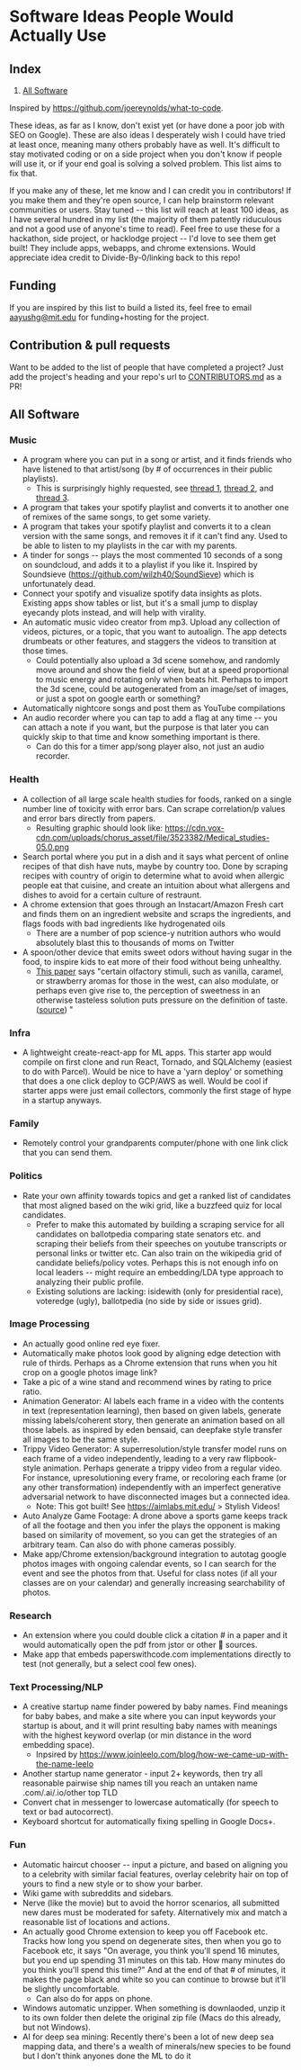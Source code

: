 # Software Ideas People Would Actually Use

## Index

1. [All Software](#all-software)

Inspired by https://github.com/joereynolds/what-to-code.

These ideas, as far as I know, don't exist yet (or have done a poor job with SEO on Google). These are also ideas I desperately wish I could have tried at least once, meaning many others probably have as well. It's difficult to stay motivated coding or on a side project when you don't know if people will use it, or if your end goal is solving a solved problem. This list aims to fix that.

If you make any of these, let me know and I can credit you in contributors!
If you make them and they're open source, I can help brainstorm relevant communities or users.
Stay tuned -- this list will reach at least 100 ideas, as I have several hundred in my list (the majority of them patently riduculous and not a good use of anyone's time to read).
Feel free to use these for a hackathon, side project, or hacklodge project -- I'd love to see them get built! They include apps, webapps, and chrome extensions. Would appreciate idea credit to Divide-By-0/linking back to this repo!

## Funding
If you are inspired by this list to build a listed its, feel free to email aayushg@mit.edu for funding+hosting for the project. 

## Contribution & pull requests

Want to be added to the list of people that have completed a project? Just add
the project's heading and your repo's url to
[CONTRIBUTORS.md](./CONTRIBUTORS.md) as a PR!

<a name="all-software"></a>

## All Software

### Music
- A program where you can put in a song or artist, and it finds friends who have listened to that artist/song (by # of occurrences in their public playlists).
   - This is surprisingly highly requested, see [thread 1](https://community.spotify.com/t5/Closed-Ideas/Social-See-Friends-who-also-listen-to-an-Artist/idi-p/4397516), [thread 2](https://community.spotify.com/t5/Closed-Ideas/Sort-By-Friends-Who-Listen-To-the-Same-Artists/idi-p/72047), and [thread 3](https://community.spotify.com/t5/Closed-Ideas/Social-Listenalike-but-for-friends/idi-p/5041383). 
- A program that takes your spotify playlist and converts it to another one of remixes of the same songs, to get some variety.
- A program that takes your spotify playlist and converts it to a clean version with the same songs, and removes it if it can't find any. Used to be able to listen to my playlists in the car with my parents.
- A tinder for songs -- plays the most commented 10 seconds of a song on soundcloud, and adds it to a playlist if you like it. Inspired by Soundsieve (https://github.com/wilzh40/SoundSieve) which is unfortunately dead.
- Connect your spotify and visualize spotify data insights as plots. Existing apps show tables or list, but it's a small jump to display eyecandy plots instead, and will help with virality.
- An automatic music video creator from mp3. Upload any collection of videos, pictures, or a topic, that you want to autoalign. The app detects drumbeats or other features, and staggers the videos to transition at those times.
  - Could potentially also upload a 3d scene somehow, and randomly move around and show the field of view, but at a speed proportional to music energy and rotating only when beats hit. Perhaps to import the 3d scene, could be autogenerated from an image/set of images, or just a spot on google earth or something?
- Automatically nightcore songs and post them as YouTube compilations
- An audio recorder where you can tap to add a flag at any time -- you can attach a note if you want, but the purpose is that later you can quickly skip to that time and know something important is there.
  - Can do this for a timer app/song player also, not just an audio recorder.
 
### Health
- A collection of all large scale health studies for foods, ranked on a single number line of toxicity with error bars. Can scrape correlation/p values and error bars directly from papers.
   - Resulting graphic should look like: https://cdn.vox-cdn.com/uploads/chorus_asset/file/3523382/Medical_studies-05.0.png
- Search portal where you put in a dish and it says what percent of online recipes of that dish have nuts, maybe by country too. Done by scraping recipes with country of origin to determine what to avoid when allergic people eat that cuisine, and create an intuition about what allergens and dishes to avoid for a certain culture of restraunt.
- A chrome extension that goes through an Instacart/Amazon Fresh cart and finds them on an ingredient website and scraps the ingredients, and flags foods with bad ingredients like hydrogenated oils
   - There are a number of pop science-y nutrition authors who would absolutely blast this to thousands of moms on Twitter
- A spoon/other device that emits sweet odors without having sugar in the food, to inspire kids to eat more of their food without being unhealthy. 
  - [This paper](http://scholar.google.com/scholar_lookup?&title=The%20handbook%20of%20multisensory%20processing&pages=69-83&publication_year=2004&author=Stevenson%2CRJ&author=Boakes%2CRA)  says "certain olfactory stimuli, such as vanilla, caramel, or strawberry aromas for those in the west, can also modulate, or perhaps even give rise to, the perception of sweetness in an otherwise tasteless solution puts pressure on the definition of taste. ([source](https://flavourjournal.biomedcentral.com/articles/10.1186/s13411-015-0040-2)) "

### Infra
- A lightweight create-react-app for ML apps. This starter app would compile on first clone and run React, Tornado, and SQLAlchemy (easiest to do with Parcel). Would be nice to have a 'yarn deploy' or something that does a one click deploy to GCP/AWS as well. Would be cool if starter apps were just email collectors, commonly the first stage of hype in a startup anyways.

### Family
- Remotely control your grandparents computer/phone with one link click that you can send them.

### Politics
- Rate your own affinity towards topics and get a ranked list of candidates that most aligned based on the wiki grid, like a buzzfeed quiz for local candidates.
  - Prefer to make this automated by building a scraping service for all candidates on ballotpedia comparing state senators etc. and scraping their beliefs from their speeches on youtube transcripts or personal links or twitter etc. Can also train on the wikipedia grid of candidate beliefs/policy votes. Perhaps this is not enough info on local leaders -- might require an embedding/LDA type approach to analyzing their public profile.
  - Existing solutions are lacking: isidewith (only for presidential race), voteredge (ugly), ballotpedia (no side by side or issues grid).
 
### Image Processing
- An actually good online red eye fixer.
- Automatically make photos look good by aligning edge detection with rule of thirds. Perhaps as a Chrome extension that runs when you hit crop on a google photos image link?
- Take a pic of a wine stand and recommend wines by rating to price ratio.
- Animation Generator: AI labels each frame in a video with the contents in text (representation learning), then based on given labels, generate missing labels/coherent story, then generate an animation based on all those labels. as inspired by eden bensaid, can deepfake style transfer all images to be the same style.
- Trippy Video Generator: A superresolution/style transfer model runs on each frame of a video independently, leading to a very raw flipbook-style animation. Perhaps generate a trippy video from a regular video. For instance, upresolutioning every frame, or recoloring each frame (or any other transformation) independently with an imperfect generative adversarial network to have disconnected images but a connected idea.
   - Note: This got built! See https://aimlabs.mit.edu/ > Stylish Videos!
- Auto Analyze Game Footage: A drone above a sports game keeps track of all the footage and then you infer the plays the opponent is making based on similarity of movement, so you can get the strategies of an arbitrary team. Can also do with phone cameras possibly.
- Make app/Chrome extension/background integration to autotag google photos images with ongoing calendar events, so I can search for the event and see the photos from that. Useful for class notes (if all your classes are on your calendar) and generally increasing searchability of photos.

### Research
- An extension where you could double click a citation # in a paper and it would automatically open the pdf from jstor or other 👀 sources.
- Make app that embeds paperswithcode.com implementations directly to test (not generally, but a select cool few ones).

### Text Processing/NLP
- A creative startup name finder powered by baby names. Find meanings for baby babes, and make a site where you can input keywords your startup is about, and it will print resulting baby names with meanings with the highest keyword overlap (or min distance in the word embedding space).
   - Inpsired by https://www.joinleelo.com/blog/how-we-came-up-with-the-name-leelo
- Another startup name generator - input 2+ keywords, then try all reasonable pairwise ship names till you reach an untaken name .com/.ai/.io/other top TLD
- Convert chat in messenger to lowercase automatically (for speech to text or bad autocorrect).
- Keyboard shortcut for automatically fixing spelling in Google Docs+.

### Fun
- Automatic haircut chooser -- input a picture, and based on aligning you to a celebrity with similar facial features, overlay celebrity hair on top of yours to find a new style or to show your barber.
- Wiki game with subreddits and sidebars.
- Nerve (like the movie) but to avoid the horror scenarios, all submitted new dares must be moderated for safety. Alternatively mix and match a reasonable list of locations and actions.
- An actually good Chrome extension to keep you off Facebook etc. Tracks how long you spend on degenerate sites, then when you go to Facebook etc, it says "On average, you think you'll spend 16 minutes, but you end up spending 31 minutes on this tab. How many minutes do you think you'll spend this time?" And at the end of that # of minutes, it makes the page black and white so you can continue to browse but it'll be slightly uncomfortable.
  - Can also do for apps on phone.
- Windows automatic unzipper. When something is downlaoded, unzip it to its own folder then delete the original zip file (Macs do this already, but not Windows).
- AI for deep sea mining: Recently there's been a lot of new deep sea mapping data, and there's a wealth of minerals/new species to be found but I don't think anyones done the ML to do it
